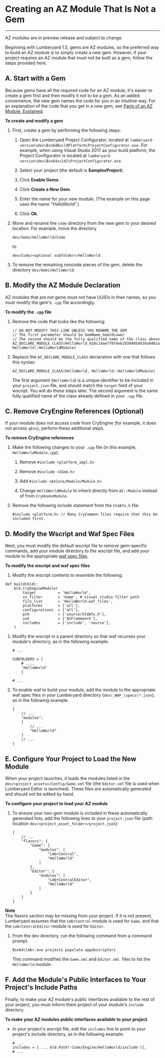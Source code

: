# Creating an AZ Module That Is Not a Gem<a name="az-module-create-non-gem"></a>

****  
AZ modules are in preview release and subject to change\. 

Beginning with Lumberyard 1\.5, gems are AZ modules, so the preferred way to build an AZ module is to simply create a new gem\. However, if your project requires an AZ module that must not be built as a gem, follow the steps provided here\.

## A\. Start with a Gem<a name="az-module-create-non-gem-start"></a>

Because gems have all the required code for an AZ module, it's easier to create a gem first and then modify it not to be a gem\. As an added convenience, the new gem names the code for you in an intuitive way\. For an explanation of the code that you get in a new gem, see [Parts of an AZ Module, Explained](az-module-parts.md)\.

**To create and modify a gem**

1. First, create a gem by performing the following steps:

   1. Open the Lumberyard Project Configurator, located at `lumberyard-version\dev\Bin64BuildPlatform\ProjectConfigurator.exe`\. For example, when using Visual Studio 2017 as your build platform, the Project Configurator is located at `lumberyard-version\dev\Bin64vc141\ProjectConfigurator.exe`\.

   1. Select your project \(the default is **SamplesProject**\)\.

   1. Click **Enable Gems**\.

   1. Click **Create a New Gem**\.

   1. Enter the name for your new module\. \(The example on this page uses the name "HelloWorld"\.\)

   1. Click **Ok**\.

1. Move and rename the `code` directory from the new gem to your desired location\. For example, move the directory

   `dev/Gems/HelloWorld/Code` 

   to

   `dev/Code/<optional subfolder>/HelloWorld` 

1. To remove the remaining noncode pieces of the gem, delete the directory `dev/Gems/HelloWorld`\.

## B\. Modify the AZ Module Declaration<a name="az-module-create-non-gem-modify-declaration"></a>

AZ modules that are not gems must not have UUIDs in their names, so you must modify the gem's `.cpp` file accordingly\.

**To modify the `.cpp` file**

1. Remove the code that looks like the following:

   ```
   // DO NOT MODIFY THIS LINE UNLESS YOU RENAME THE GEM
   // The first parameter should be GemName_GemIdLower
   // The second should be the fully qualified name of the class above
   AZ_DECLARE_MODULE_CLASS(HelloWorld_010c14ae7f0f4eb1939405d439a9481a, HelloWorld::HelloWorldModule)
   ```

1. Replace the `AZ_DECLARE_MODULE_CLASS` declaration with one that follows this syntax:

   ```
   AZ_DECLARE_MODULE_CLASS(HelloWorld, HelloWorld::HelloWorldModule)
   ```

   The first argument \(`HelloWorld`\) is a unique identifier to be included in your `project.json` file, and should match the `target` field of your wscript\. You will do these steps later\. The second argument is the same fully qualified name of the class already defined in your `.cpp` file\.

## C\. Remove CryEngine References \(Optional\)<a name="az-module-create-non-gem-remove-cryengine-references"></a>

If your module does not access code from CryEngine \(for example, it does not access `gEnv`\), perform these additional steps\.

**To remove CryEngine references**

1. Make the following changes to your `.cpp` file \(in this example, `HelloWorldModule.cpp`\)\.

   1. Remove `#include <platform_impl.h>` 

   1. Remove `#include <IGem.h>` 

   1. Add `#include <AzCore/Module/Module.h>` 

   1. Change `HelloWorldModule` to inherit directly from `AZ::Module` instead of from `CryHooksModule`\. 

1. Remove the following include statement from the `StdAfx.h` file:

   `#include <platform.h> // Many CryCommon files require that this be included first.`

## D\. Modify the Wscript and Waf Spec Files<a name="az-module-create-non-gem-modify-wscript-waf"></a>

Next, you must modify the default wscript file to remove gem\-specific commands, add your module directory to the wscript file, and add your module to the appropriate [waf spec files](waf-files-spec-file.md)\.

**To modify the wscript and waf spec files**

1.  Modify the wscript contents to resemble the following:

   ```
   def build(bld):
       bld.CryEngineModule(
           target          = 'HelloWorld',
           vs_filter       = 'Game', # visual studio filter path
           file_list       = 'HelloWorld.waf_files',
           platforms       = ['all'],
           configurations  = ['all'],
           pch             = ['source/StdAfx.h'], 
           use             = ['AzFramework'],
           includes        = ['include', 'source'],
       )
   ```

1. Modify the wscript in a parent directory so that waf recurses your module's directory, as in the following example\.

   ```
   # ...
    
   SUBFOLDERS = [
       # ...,
       'HelloWorld'
       ]
    
   # ...
   ```

1. To enable waf to build your module, add the module to the appropriate waf spec files in your Lumberyard directory \(`dev\_WAF_\specs\*.json`\), as in the following example:

   ```
   {
       // ...
       "modules":
       {
           // ...
           "HelloWorld"
       }
       // ...
   }
   ```

## E\. Configure Your Project to Load the New Module<a name="az-module-create-non-gem-load"></a>

When your project launches, it loads the modules listed in the `dev/<project_assets>/Config/Game.xml` file \(the `Editor.xml` file is used when Lumberyard Editor is launched\)\. These files are automatically generated and should not be edited by hand\.

**To configure your project to load your AZ module**

1. To ensure your non\-gem module is included in these automatically generated lists, add the following lines to your `project.json` file \(path location `dev/<project_asset_folder>/project.json`\):

   ```
   {
       // ...
       "flavors": {
           "Game": {
               "modules": [
                   "LmbrCentral",
                   "HelloWorld"
               ]
           },
           "Editor": {
               "modules": [
                   "LmbrCentralEditor",
                   "HelloWorld"
               ]
           }
       }
   }
   ```
**Note**  
The flavors section may be missing from your project\. If it is not present, Lumberyard assumes that the `LmbrCentral` module is used for `Game`, and that the `LmbrCentralEditor` module is used for `Editor`\.

1. From the dev directory, run the following command from a command prompt\.

   ```
   Bin64\lmbr.exe projects populate-appdescriptors 
   ```

   This command modifies the `Game.xml` and `Editor.xml`  files to list the `HelloWorld` module\.

## F\. Add the Module's Public Interfaces to Your Project's Include Paths<a name="az-module-create-non-gem-add-interfaces"></a>

Finally, to make your AZ module's public interfaces available to the rest of your project, you must inform them project of your module's `include` directory\.

**To make your AZ modules public interfaces available to your project**
+ In your project's wscript file, edit the `includes` line to point to your project's include directory, as in the following example\.

  ```
  # ...
  includes = [..., bld.Path('Code/Engine/HelloWorld/include')],
  # ...
  ```